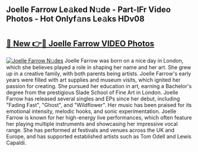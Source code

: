 ## Joelle Farrow Le𝚊ked N𝚞de - Part-IFr Video Photos - Hot Onlyf𝚊ns Le𝚊ks HDv08

# <h2><a href="http://ab28308.deff.icu/?id=Joelle+Farrow">🔗 New 👉🔴 Joelle Farrow VIDEO Photos</a></h2>

[![Joelle Farrow N𝚞des](https://i.imgur.com/rIISA9y.gif)](http://ab28308.deff.icu/?id=Joelle+Farrow)
Joelle Farrow was born on a nice day in London, which she believes played a role in shaping her name and her art. She grew up in a creative family, with both parents being artists. Joelle Farrow's early years were filled with art supplies and museum visits, which ignited her passion for creating. She pursued her education in art, earning a Bachelor's degree from the prestigious Slade School of Fine Art in London. Joelle Farrow has released several singles and EPs since her debut, including "Fading Fast", "Ghost", and "Wildflower". Her music has been praised for its emotional intensity, melodic hooks, and sonic experimentation. Joelle Farrow is known for her high-energy live performances, which often feature her playing multiple instruments and showcasing her impressive vocal range. She has performed at festivals and venues across the UK and Europe, and has supported established artists such as Tom Odell and Lewis Capaldi.
